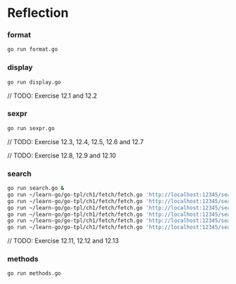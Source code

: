 # Reflection

### format

``` sh
go run format.go
```

### display

``` sh
go run display.go
```

// TODO: Exercise 12.1 and 12.2

### sexpr

``` sh
go run sexpr.go
```

// TODO: Exercise 12.3, 12.4, 12.5, 12.6 and 12.7

// TODO: Exercise 12.8, 12.9 and 12.10

### search

``` sh
go run search.go &
go run ~/learn-go/go-tpl/ch1/fetch/fetch.go 'http://localhost:12345/search'
go run ~/learn-go/go-tpl/ch1/fetch/fetch.go 'http://localhost:12345/search?l=golang&l=programming'
go run ~/learn-go/go-tpl/ch1/fetch/fetch.go 'http://localhost:12345/search?l=golang&l=programming&max=100'
go run ~/learn-go/go-tpl/ch1/fetch/fetch.go 'http://localhost:12345/search?x=true&l=golang&l=programming'
go run ~/learn-go/go-tpl/ch1/fetch/fetch.go 'http://localhost:12345/search?q=hello&x=123'
go run ~/learn-go/go-tpl/ch1/fetch/fetch.go 'http://localhost:12345/search?q=hello&max=lots'
```

// TODO: Exercise 12.11, 12.12 and 12.13

### methods

``` sh
go run methods.go
```
